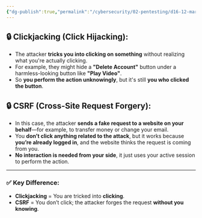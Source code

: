 ```yaml
---
{"dg-publish":true,"permalink":"/cybersecurity/02-pentesting/d16-12-mar/clickjacking/"}
---
```



## 🔒 **Clickjacking (Click Hijacking):**

- The attacker **tricks you into clicking on something** without realizing what you're actually clicking.
- For example, they might hide a **"Delete Account"** button under a harmless-looking button like **"Play Video"**.
- So **you perform the action unknowingly**, but it's still **you who clicked the button**.

## 🔒 **CSRF (Cross-Site Request Forgery):**

- In this case, the attacker **sends a fake request to a website on your behalf**—for example, to transfer money or change your email.
- You **don’t click anything related to the attack**, but it works because **you’re already logged in**, and the website thinks the request is coming from you.
- **No interaction is needed from your side**, it just uses your active session to perform the action.

---

### ✅ **Key Difference:**

- **Clickjacking** = You are tricked into **clicking**.
- **CSRF** = You don’t click; the attacker forges the request **without you knowing**.


